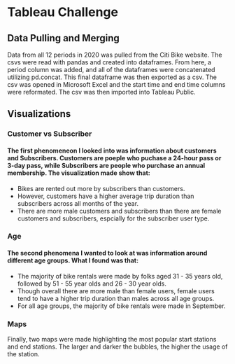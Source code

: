 # Tableau Challenge
 
## Data Pulling and Merging 

Data from all 12 periods in 2020 was pulled from the Citi Bike website. The csvs were read with pandas and created into dataframes. From here, a period column was added, and all of the dataframes were concatenated utilizing pd.concat. This final dataframe was then exported as a csv. The csv was opened in Microsoft Excel and the start time and end time columns were reformated. The csv was then imported into Tableau Public.   

## Visualizations

### Customer vs Subscriber 
#### The first phenomeneon I looked into was information about customers and Subscribers. Customers are poeple who puchase a 24-hour pass or 3-day pass, while Subscribers are people who purchase an annual membership. The visualization made show that: 
- Bikes are rented out more by subscribers than customers. 
- However, customers have a higher average trip duration than subscribers across all months of the year.
- There are more male customers and subscribers than there are female customers and subscribers, espcially for the subscriber user type.


### Age 
####  The second phenomena I wanted to look at was information around different age groups. What I found was that: 
- The majority of bike rentals were made by folks aged 31 - 35 years old, followed by 51 - 55 year olds and 26 - 30 year olds. 
- Though overall there are more male than female users, female users tend to have a higher trip duration than males across all age groups.
- For all age groups, the majority of bike rentals were made in September.

### Maps 
Finally, two maps were made highlighting the most popular start stations and end stations. The larger and darker the bubbles, the higher the usage of the station.